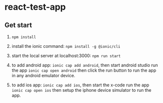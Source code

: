 # react-test-app

## Get start 
1. `npm install`

2. install the ionic command:  `npm install -g @ionic/cli`

3. start the local server at localhost:3000:  `npm run start`

4. to add android app:  `ionic cap add android`, then start android studio run the app `ionic cap open android`
   then click the run button to run the app in any android emulator device. 

5. to add ios app: `ionic cap add ios`, then start the x-code run the app `ionic cap open ios`
   then setup the iphone device simulator to run the app. 

